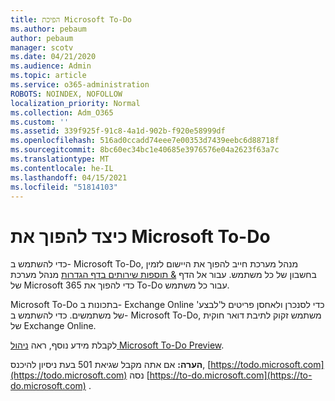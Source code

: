 ```yaml
---
title: הפיכת Microsoft To-Do
ms.author: pebaum
author: pebaum
manager: scotv
ms.date: 04/21/2020
ms.audience: Admin
ms.topic: article
ms.service: o365-administration
ROBOTS: NOINDEX, NOFOLLOW
localization_priority: Normal
ms.collection: Adm_O365
ms.custom: ''
ms.assetid: 339f925f-91c8-4a1d-902b-f920e58999df
ms.openlocfilehash: 516ad0ccadd74eee7e00353d7439eebc6d88718f
ms.sourcegitcommit: 8bc60ec34bc1e40685e3976576e04a2623f63a7c
ms.translationtype: MT
ms.contentlocale: he-IL
ms.lasthandoff: 04/15/2021
ms.locfileid: "51814103"
---
```

# <a name="how-to-enable-microsoft-to-do"></a>כיצד להפוך את Microsoft To-Do

כדי להשתמש ב- Microsoft To-Do, מנהל מערכת חייב להפוך את היישום לזמין בחשבון של כל משתמש. עבור אל הדף [ &amp; תוספות שירותים בדף הגדרות](https://portal.office.com/adminportal/home#/Settings/ServicesAndAddIns) מנהל מערכת של Microsoft 365 כדי להפוך את To-Do עבור כל משתמש.
  
Microsoft To-Do בתכונות ב- Exchange Online כדי לסנכרן ולאחסן פריטים ל'לבצע' של משתמשים. כדי להשתמש ב- Microsoft To-Do, משתמש זקוק לתיבת דואר חוקית של Exchange Online.
  
לקבלת מידע נוסף, ראה [ניהול Microsoft To-Do Preview](https://support.office.com/article/490c1a8c-2333-4952-8125-841afadb9620.aspx).
  
 **הערה:** אם אתה מקבל שגיאת 501 בעת ניסיון להיכנס, [https://todo.microsoft.com](https://todo.microsoft.com) נסה [https://to-do.microsoft.com](https://to-do.microsoft.com) .
  


